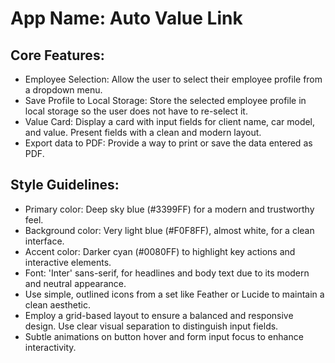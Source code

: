 # **App Name**: Auto Value Link

## Core Features:

- Employee Selection: Allow the user to select their employee profile from a dropdown menu.
- Save Profile to Local Storage: Store the selected employee profile in local storage so the user does not have to re-select it.
- Value Card: Display a card with input fields for client name, car model, and value. Present fields with a clean and modern layout.
- Export data to PDF: Provide a way to print or save the data entered as PDF.

## Style Guidelines:

- Primary color: Deep sky blue (#3399FF) for a modern and trustworthy feel.
- Background color: Very light blue (#F0F8FF), almost white, for a clean interface.
- Accent color: Darker cyan (#0080FF) to highlight key actions and interactive elements.
- Font: 'Inter' sans-serif, for headlines and body text due to its modern and neutral appearance.
- Use simple, outlined icons from a set like Feather or Lucide to maintain a clean aesthetic.
- Employ a grid-based layout to ensure a balanced and responsive design. Use clear visual separation to distinguish input fields.
- Subtle animations on button hover and form input focus to enhance interactivity.